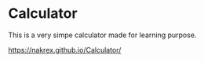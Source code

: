 # Calculator
This is a very simpe calculator made for learning purpose.

 
https://nakrex.github.io/Calculator/
